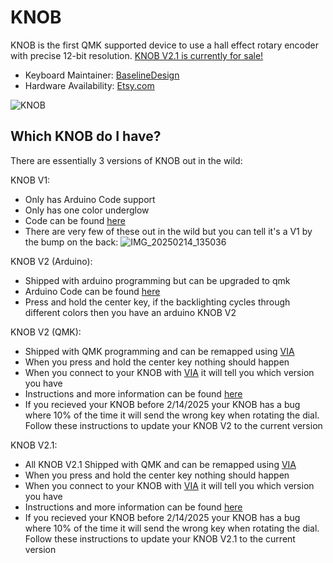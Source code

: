 # KNOB
KNOB is the first QMK supported device to use a hall effect rotary encoder with precise 12-bit resolution. 
[KNOB V2.1 is currently for sale!](https://www.etsy.com/listing/1748096655/knob-v2-volume-media-controller)

* Keyboard Maintainer: [BaselineDesign](https://github.com/BaselineDesign)
* Hardware Availability: [Etsy.com](https://www.etsy.com/listing/1748096655/knob-v2-volume-media-controller)

![KNOB](https://github.com/user-attachments/assets/2c5d7582-cdef-45be-adfb-913d4c559ec1)

## Which KNOB do I have?
There are essentially 3 versions of KNOB out in the wild:

KNOB V1:
* Only has Arduino Code support
* Only has one color underglow
* Code can be found [here](https://github.com/BaselineDesign/BaselineDesign-Knob/tree/main/KNOB_Arduino/BaselineDesign_KNOB_V1_Arduino)
* There are very few of these out in the wild but you can tell it's a V1 by the bump on the back:
![IMG_20250214_135036](https://github.com/user-attachments/assets/1a7074e6-e142-44f4-8527-b934c4e09c1a)

KNOB V2 (Arduino):
* Shipped with arduino programming but can be upgraded to qmk
* Arduino Code can be found [here](https://github.com/BaselineDesign/BaselineDesign-Knob/tree/main/KNOB_Arduino/BaselineDesign_KNOB_V2_Arduino)
* Press and hold the center key, if the backlighting cycles through different colors then you have an arduino KNOB V2

KNOB V2 (QMK):
* Shipped with QMK programming and can be remapped using [VIA](https://usevia.app/)
* When you press and hold the center key nothing should happen
* When you connect to your KNOB with [VIA](https://usevia.app/) it will tell you which version you have
* Instructions and more information can be found [here](https://github.com/BaselineDesign/BaselineDesign-Knob/tree/main/KNOB_V2_QMK/knobv2)
* If you recieved your KNOB before 2/14/2025 your KNOB has a bug where 10% of the time it will send the wrong key when rotating the dial. Follow these instructions to update your KNOB V2 to the current version

KNOB V2.1:
* All KNOB V2.1 Shipped with QMK and can be remapped using [VIA](https://usevia.app/)
* When you press and hold the center key nothing should happen
* When you connect to your KNOB with [VIA](https://usevia.app/) it will tell you which version you have
*  Instructions and more information can be found [here](https://github.com/BaselineDesign/BaselineDesign-Knob/tree/main/KNOB_V2_QMK/knobv2_1)
* If you recieved your KNOB before 2/14/2025 your KNOB has a bug where 10% of the time it will send the wrong key when rotating the dial. Follow these instructions to update your KNOB V2.1 to the current version



